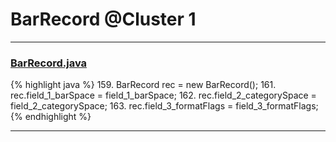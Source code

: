 # BarRecord @Cluster 1

***

### [BarRecord.java](https://searchcode.com/codesearch/view/15642489/)
{% highlight java %}
159. BarRecord rec = new BarRecord();
161. rec.field_1_barSpace = field_1_barSpace;
162. rec.field_2_categorySpace = field_2_categorySpace;
163. rec.field_3_formatFlags = field_3_formatFlags;
{% endhighlight %}

***

